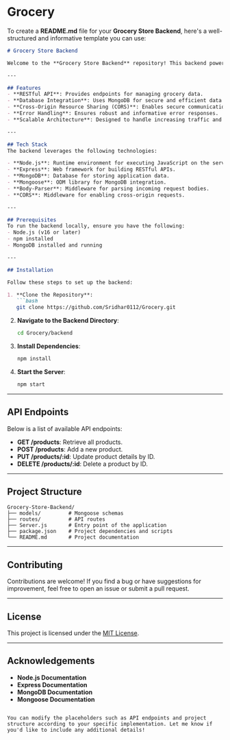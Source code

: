 # Grocery

To create a **README.md** file for your **Grocery Store Backend**, here's a well-structured and informative template you can use:

```markdown
# Grocery Store Backend

Welcome to the **Grocery Store Backend** repository! This backend powers the Grocery Store app, handling data storage, API endpoints, and seamless integration with the frontend.

---

## Features
- **RESTful API**: Provides endpoints for managing grocery data.
- **Database Integration**: Uses MongoDB for secure and efficient data storage.
- **Cross-Origin Resource Sharing (CORS)**: Enables secure communication between frontend and backend.
- **Error Handling**: Ensures robust and informative error responses.
- **Scalable Architecture**: Designed to handle increasing traffic and data.

---

## Tech Stack
The backend leverages the following technologies:

- **Node.js**: Runtime environment for executing JavaScript on the server.
- **Express**: Web framework for building RESTful APIs.
- **MongoDB**: Database for storing application data.
- **Mongoose**: ODM library for MongoDB integration.
- **Body-Parser**: Middleware for parsing incoming request bodies.
- **CORS**: Middleware for enabling cross-origin requests.

---

## Prerequisites
To run the backend locally, ensure you have the following:
- Node.js (v16 or later)
- npm installed
- MongoDB installed and running

---

## Installation

Follow these steps to set up the backend:

1. **Clone the Repository**:
   ```bash
   git clone https://github.com/Sridhar0112/Grocery.git
   ```

2. **Navigate to the Backend Directory**:
   ```bash
   cd Grocery/backend
   ```

3. **Install Dependencies**:
   ```bash
   npm install
   ```

4. **Start the Server**:
   ```bash
   npm start
   ```

---

## API Endpoints
Below is a list of available API endpoints:

- **GET /products**: Retrieve all products.
- **POST /products**: Add a new product.
- **PUT /products/:id**: Update product details by ID.
- **DELETE /products/:id**: Delete a product by ID.

---

## Project Structure
```plaintext
Grocery-Store-Backend/
├── models/         # Mongoose schemas
├── routes/         # API routes
├── Server.js       # Entry point of the application
├── package.json    # Project dependencies and scripts
└── README.md       # Project documentation
```

---

## Contributing
Contributions are welcome! If you find a bug or have suggestions for improvement, feel free to open an issue or submit a pull request.

---

## License
This project is licensed under the [MIT License](LICENSE).

---

## Acknowledgements
- **Node.js Documentation**
- **Express Documentation**
- **MongoDB Documentation**
- **Mongoose Documentation**
```

You can modify the placeholders such as API endpoints and project structure according to your specific implementation. Let me know if you'd like to include any additional details!
